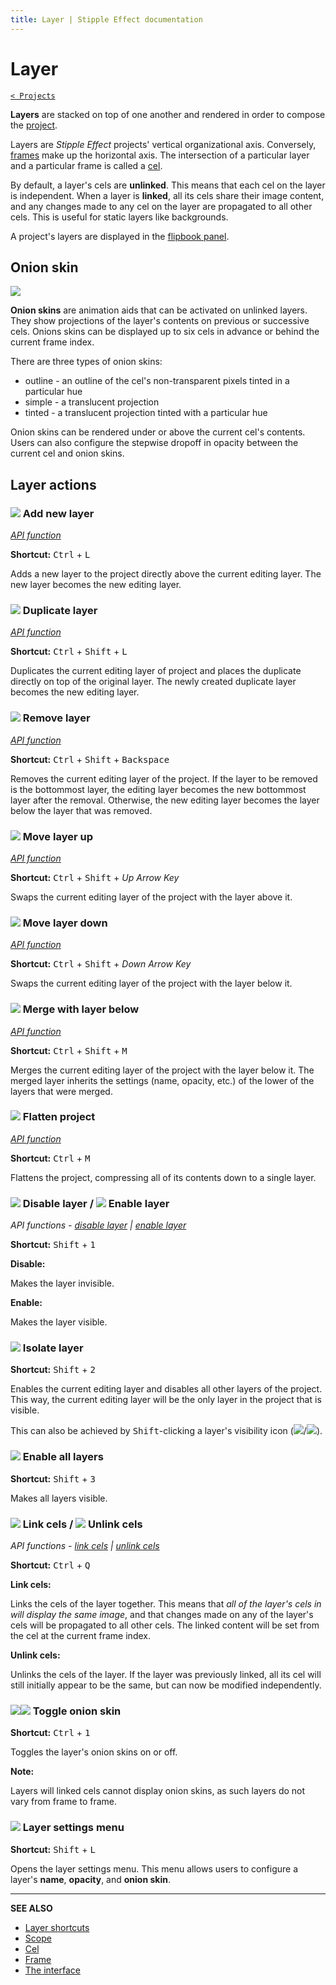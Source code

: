 ```yaml
---
title: Layer | Stipple Effect documentation
---
```


# Layer

[`< Projects`](./project.md)

**Layers** are stacked on top of one another and rendered in order to compose the [project](./project.md).

Layers are *Stipple Effect* projects' vertical organizational axis. Conversely, [frames](./frame.md) make up the horizontal axis. The intersection of a particular layer and a particular frame is called a [cel](./cel.md).

By default, a layer's cels are **unlinked**. This means that each cel on the layer is independent. When a layer is **linked**, all its cels share their image content, and any changes made to any cel on the layer are propagated to all other cels. This is useful for static layers like backgrounds.

A project's layers are displayed in the [flipbook panel](./interface.md#flipbook).

## Onion skin

![](./assets/graphics/onion-skin.gif)

**Onion skins** are animation aids that can be activated on unlinked layers. They show projections of the layer's contents on previous or successive cels. Onions skins can be displayed up to six cels in advance or behind the current frame index.

There are three types of onion skins:
* outline - an outline of the cel's non-transparent pixels tinted in a particular hue
* simple - a translucent projection
* tinted - a translucent projection tinted with a particular hue

Onion skins can be rendered under or above the current cel's contents. Users can also configure the stepwise dropoff in opacity between the current cel and onion skins.

## Layer actions

### ![](https://raw.githubusercontent.com/jbunke/stipple-effect/master/res/icons/new_layer.png) Add new layer

[*API function*](../api/project.md#add_layer)

**Shortcut:** <kbd>Ctrl</kbd> + <kbd>L</kbd>

Adds a new layer to the project directly above the current editing layer. The new layer becomes the new editing layer.

### ![](https://raw.githubusercontent.com/jbunke/stipple-effect/master/res/icons/duplicate_layer.png) Duplicate layer

[*API function*](../api/project.md#duplicate_layer)

**Shortcut:** <kbd>Ctrl</kbd> + <kbd>Shift</kbd> + <kbd>L</kbd>

Duplicates the current editing layer of project and places the duplicate directly on top of the original layer. The newly created duplicate layer becomes the new editing layer.

### ![](https://raw.githubusercontent.com/jbunke/stipple-effect/master/res/icons/remove_layer.png) Remove layer

[*API function*](../api/project.md#remove_layer)

**Shortcut:** <kbd>Ctrl</kbd> + <kbd>Shift</kbd> + <kbd>Backspace</kbd>

Removes the current editing layer of the project. If the layer to be removed is the bottommost layer, the editing layer becomes the new bottommost layer after the removal. Otherwise, the new editing layer becomes the layer below the layer that was removed.

### ![](https://raw.githubusercontent.com/jbunke/stipple-effect/master/res/icons/move_layer_up.png) Move layer up

[*API function*](../api/project.md#move_layer_up)

**Shortcut:** <kbd>Ctrl</kbd> + <kbd>Shift</kbd> + *Up Arrow Key*

Swaps the current editing layer of the project with the layer above it.

### ![](https://raw.githubusercontent.com/jbunke/stipple-effect/master/res/icons/move_layer_down.png) Move layer down

[*API function*](../api/project.md#move_layer_down)

**Shortcut:** <kbd>Ctrl</kbd> + <kbd>Shift</kbd> + *Down Arrow Key*

Swaps the current editing layer of the project with the layer below it.

### ![](https://raw.githubusercontent.com/jbunke/stipple-effect/master/res/icons/merge_with_layer_below.png) Merge with layer below

[*API function*](../api/project.md#merge_with_below)

**Shortcut:** <kbd>Ctrl</kbd> + <kbd>Shift</kbd> + <kbd>M</kbd>

Merges the current editing layer of the project with the layer below it. The merged layer inherits the settings (name, opacity, etc.) of the lower of the layers that were merged.

### ![](https://raw.githubusercontent.com/jbunke/stipple-effect/master/res/icons/flatten.png) Flatten project

[*API function*](../api/project.md#flatten)

**Shortcut:** <kbd>Ctrl</kbd> + <kbd>M</kbd>

Flattens the project, compressing all of its contents down to a single layer.

### ![](https://raw.githubusercontent.com/jbunke/stipple-effect/master/res/icons/disable_layer.png) Disable layer / ![](https://raw.githubusercontent.com/jbunke/stipple-effect/master/res/icons/enable_layer.png) Enable layer

*API functions - [disable layer](../api/layer.md#disable) | [enable layer](../api/layer.md#enable)*

**Shortcut:** <kbd>Shift</kbd> + <kbd>1</kbd>

**Disable:**

Makes the layer invisible.

**Enable:**

Makes the layer visible.

### ![](https://raw.githubusercontent.com/jbunke/stipple-effect/master/res/icons/isolate_layer.png) Isolate layer

**Shortcut:** <kbd>Shift</kbd> + <kbd>2</kbd>

Enables the current editing layer and disables all other layers of the project. This way, the current editing layer will be the only layer in the project that is visible.

This can also be achieved by <kbd>Shift</kbd>-clicking a layer's visibility icon (![](https://raw.githubusercontent.com/jbunke/stipple-effect/master/res/icons/enable_layer.png)/![](https://raw.githubusercontent.com/jbunke/stipple-effect/master/res/icons/disable_layer.png)).

### ![](https://raw.githubusercontent.com/jbunke/stipple-effect/master/res/icons/enable_all_layers.png) Enable all layers

**Shortcut:** <kbd>Shift</kbd> + <kbd>3</kbd>

Makes all layers visible.

### ![](https://raw.githubusercontent.com/jbunke/stipple-effect/master/res/icons/frames_linked.png) Link cels / ![](https://raw.githubusercontent.com/jbunke/stipple-effect/master/res/icons/frames_unlinked.png) Unlink cels

*API functions - [link cels](../api/layer.md#link_cels) | [unlink cels](../api/layer.md#unlink_cels)*

**Shortcut:** <kbd>Ctrl</kbd> + <kbd>Q</kbd>

**Link cels:**

Links the cels of the layer together. This means that *all of the layer's cels in will display the same image*, and that changes made on any of the layer's cels will be propagated to all other cels. The linked content will be set from the cel at the current frame index.

**Unlink cels:**

Unlinks the cels of the layer. If the layer was previously linked, all its cel will still initially appear to be the same, but can now be modified independently.

### ![](https://raw.githubusercontent.com/jbunke/stipple-effect/master/res/icons/onion_skin_off.png)![](https://raw.githubusercontent.com/jbunke/stipple-effect/master/res/icons/onion_skin_on.png) Toggle onion skin

**Shortcut:** <kbd>Ctrl</kbd> + <kbd>1</kbd>

Toggles the layer's onion skins on or off.

**Note:**

Layers will linked cels cannot display onion skins, as such layers do not vary from frame to frame.

### ![](https://raw.githubusercontent.com/jbunke/stipple-effect/master/res/icons/layer_settings.png) Layer settings menu

**Shortcut:** <kbd>Shift</kbd> + <kbd>L</kbd>

Opens the layer settings menu. This menu allows users to configure a layer's **name**, **opacity**, and **onion skin**.

---

**SEE ALSO**

* [Layer shortcuts](./shortcuts.md#layers)
* [Scope](./scope.md)
* [Cel](./cel.md)
* [Frame](./frame.md)
* [The interface](./interface.md)
